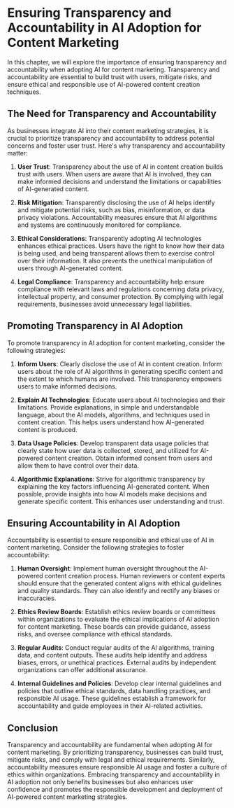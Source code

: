 # Ensuring Transparency and Accountability in AI Adoption for Content Marketing

In this chapter, we will explore the importance of ensuring transparency and accountability when adopting AI for content marketing. Transparency and accountability are essential to build trust with users, mitigate risks, and ensure ethical and responsible use of AI-powered content creation techniques.

## The Need for Transparency and Accountability

As businesses integrate AI into their content marketing strategies, it is crucial to prioritize transparency and accountability to address potential concerns and foster user trust. Here's why transparency and accountability matter:

1. **User Trust**: Transparency about the use of AI in content creation builds trust with users. When users are aware that AI is involved, they can make informed decisions and understand the limitations or capabilities of AI-generated content.
    
2. **Risk Mitigation**: Transparently disclosing the use of AI helps identify and mitigate potential risks, such as bias, misinformation, or data privacy violations. Accountability measures ensure that AI algorithms and systems are continuously monitored for compliance.
    
3. **Ethical Considerations**: Transparently adopting AI technologies enhances ethical practices. Users have the right to know how their data is being used, and being transparent allows them to exercise control over their information. It also prevents the unethical manipulation of users through AI-generated content.
    
4. **Legal Compliance**: Transparency and accountability help ensure compliance with relevant laws and regulations concerning data privacy, intellectual property, and consumer protection. By complying with legal requirements, businesses avoid unnecessary legal liabilities.
    

## Promoting Transparency in AI Adoption

To promote transparency in AI adoption for content marketing, consider the following strategies:

1. **Inform Users**: Clearly disclose the use of AI in content creation. Inform users about the role of AI algorithms in generating specific content and the extent to which humans are involved. This transparency empowers users to make informed decisions.
    
2. **Explain AI Technologies**: Educate users about AI technologies and their limitations. Provide explanations, in simple and understandable language, about the AI models, algorithms, and techniques used in content creation. This helps users understand how AI-generated content is produced.
    
3. **Data Usage Policies**: Develop transparent data usage policies that clearly state how user data is collected, stored, and utilized for AI-powered content creation. Obtain informed consent from users and allow them to have control over their data.
    
4. **Algorithmic Explanations**: Strive for algorithmic transparency by explaining the key factors influencing AI-generated content. When possible, provide insights into how AI models make decisions and generate specific content. This enhances user understanding and trust.
    

## Ensuring Accountability in AI Adoption

Accountability is essential to ensure responsible and ethical use of AI in content marketing. Consider the following strategies to foster accountability:

1. **Human Oversight**: Implement human oversight throughout the AI-powered content creation process. Human reviewers or content experts should ensure that the generated content aligns with ethical guidelines and quality standards. They can also identify and rectify any biases or inaccuracies.
    
2. **Ethics Review Boards**: Establish ethics review boards or committees within organizations to evaluate the ethical implications of AI adoption for content marketing. These boards can provide guidance, assess risks, and oversee compliance with ethical standards.
    
3. **Regular Audits**: Conduct regular audits of the AI algorithms, training data, and content outputs. These audits help identify and address biases, errors, or unethical practices. External audits by independent organizations can offer additional assurance.
    
4. **Internal Guidelines and Policies**: Develop clear internal guidelines and policies that outline ethical standards, data handling practices, and responsible AI usage. These guidelines establish a framework for accountability and guide employees in their AI-related activities.
    

## Conclusion

Transparency and accountability are fundamental when adopting AI for content marketing. By prioritizing transparency, businesses can build trust, mitigate risks, and comply with legal and ethical requirements. Similarly, accountability measures ensure responsible AI usage and foster a culture of ethics within organizations. Embracing transparency and accountability in AI adoption not only benefits businesses but also enhances user confidence and promotes the responsible development and deployment of AI-powered content marketing strategies.

